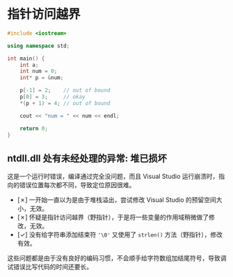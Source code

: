 # 指针访问越界

```cpp
#include <iostream>

using namespace std;

int main() {
    int a;
    int num = 0;
    int* p = &num;

    p[-1] = 2;    // out of bound
    p[0] = 3;     // okay
    *(p + 1) = 4; // out of bound

    cout << "num = " << num << endl;

    return 0;
}
```

## ntdll.dll 处有未经处理的异常: 堆已损坏

这是一个运行时错误，编译通过完全没问题，而且 Visual Studio 运行崩溃时，指向的错误位置每次都不同，导致定位原因很难。

- [&#10007;] 一开始一直以为是由于堆栈溢出，尝试修改 Visual Studio 的预留空间大小，无效。
- [&#10007;] 怀疑是指针访问越界（野指针），于是将一些变量的作用域稍微做了修改，无效。
- [&#10003;] 没有给字符串添加结束符 `'\0'` 又使用了 `strlen()` 方法（野指针），修改有效。

这些问题都是由于没有良好的编码习惯，不会顺手给字符数组加结尾符号，导致调试错误比写代码的时间还要长。
